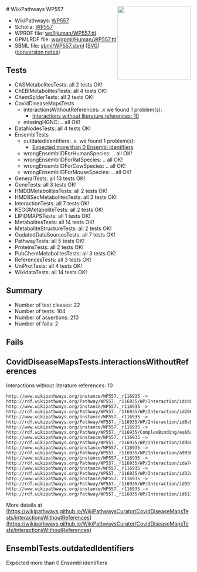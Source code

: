 <img style="float: right; width: 200px" src="../logo.png" />
# WikiPathways WP557

* WikiPathways: [WP557](https://identifiers.org/wikipathways:WP557)
* Scholia: [WP557](https://scholia.toolforge.org/wikipathways/WP557)
* WPRDF file: [wp/Human/WP557.ttl](../wp/Human/WP557.ttl)
* GPMLRDF file: [wp/gpml/Human/WP557.ttl](../wp/gpml/Human/WP557.ttl)
* SBML file: [sbml/WP557.sbml](../sbml/WP557.sbml) ([SVG](../sbml/WP557.svg)) ([conversion notes](../sbml/WP557.txt))

## Tests
* CASMetabolitesTests: all 2 tests OK!
* ChEBIMetabolitesTests: all 4 tests OK!
* ChemSpiderTests: all 2 tests OK!
* CovidDiseaseMapsTests
    * interactionsWithoutReferences: .x we found 1 problem(s):
        * [Interactions without literature references: 10](#9701cce1)
    * missingHGNC: .. all OK!
* DataNodesTests: all 4 tests OK!
* EnsemblTests
    * outdatedIdentifiers: .x. we found 1 problem(s):
        * [Expected more than 0 Ensembl identifiers](#f44398b7)
    * wrongEnsemblIDForHumanSpecies: .. all OK!
    * wrongEnsemblIDForRatSpecies: .. all OK!
    * wrongEnsemblIDForCowSpecies: .. all OK!
    * wrongEnsemblIDForMouseSpecies: .. all OK!
* GeneralTests: all 13 tests OK!
* GeneTests: all 3 tests OK!
* HMDBMetabolitesTests: all 2 tests OK!
* HMDBSecMetabolitesTests: all 3 tests OK!
* InteractionTests: all 7 tests OK!
* KEGGMetaboliteTests: all 2 tests OK!
* LIPIDMAPSTests: all 1 tests OK!
* MetabolitesTests: all 14 tests OK!
* MetaboliteStructureTests: all 2 tests OK!
* OudatedDataSourcesTests: all 7 tests OK!
* PathwayTests: all 5 tests OK!
* ProteinsTests: all 2 tests OK!
* PubChemMetabolitesTests: all 3 tests OK!
* ReferencesTests: all 3 tests OK!
* UniProtTests: all 4 tests OK!
* WikidataTests: all 14 tests OK!


## Summary

* Number of test classes: 22
* Number of tests: 104
* Number of assertions: 210
* Number of fails: 2

## Fails

<a name="9701cce1" />

## CovidDiseaseMapsTests.interactionsWithoutReferences

Interactions without literature references: 10
```
http://www.wikipathways.org/instance/WP557._r116935 -> http://rdf.wikipathways.org/Pathway/WP557._r116935/WP/Interaction/idcb6c05c1
http://www.wikipathways.org/instance/WP557._r116935 -> http://rdf.wikipathways.org/Pathway/WP557._r116935/WP/Interaction/id2067a77f
http://www.wikipathways.org/instance/WP557._r116935 -> http://rdf.wikipathways.org/Pathway/WP557._r116935/WP/Interaction/id8a906e85
http://www.wikipathways.org/instance/WP557._r116935 -> http://rdf.wikipathways.org/Pathway/WP557._r116935/ComplexBinding/ea66a
http://www.wikipathways.org/instance/WP557._r116935 -> http://rdf.wikipathways.org/Pathway/WP557._r116935/WP/Interaction/idd0d0680f
http://www.wikipathways.org/instance/WP557._r116935 -> http://rdf.wikipathways.org/Pathway/WP557._r116935/WP/Interaction/a9090
http://www.wikipathways.org/instance/WP557._r116935 -> http://rdf.wikipathways.org/Pathway/WP557._r116935/WP/Interaction/ida74b522d
http://www.wikipathways.org/instance/WP557._r116935 -> http://rdf.wikipathways.org/Pathway/WP557._r116935/WP/Interaction/id32d753c4
http://www.wikipathways.org/instance/WP557._r116935 -> http://rdf.wikipathways.org/Pathway/WP557._r116935/WP/Interaction/id99f492c6
http://www.wikipathways.org/instance/WP557._r116935 -> http://rdf.wikipathways.org/Pathway/WP557._r116935/WP/Interaction/id61316c2a
```

More details at [https://wikipathways.github.io/WikiPathwaysCurator/CovidDiseaseMapsTests/interactionsWithoutReferences](https://wikipathways.github.io/WikiPathwaysCurator/CovidDiseaseMapsTests/interactionsWithoutReferences)

<a name="f44398b7" />

## EnsemblTests.outdatedIdentifiers

Expected more than 0 Ensembl identifiers
